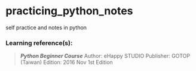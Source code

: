 # practicing_python_notes
self practice and notes in python

### Learning reference(s):
> __*Python Beginner Course*__ Author: eHappy STUDIO Publisher: GOTOP (Taiwan) Edition: 2016 Nov 1st Edition

